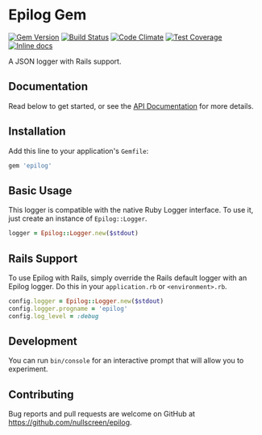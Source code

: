 # Epilog Gem

[![Gem Version](https://badge.fury.io/rb/epilog.svg)](https://badge.fury.io/rb/epilog)
[![Build Status](https://travis-ci.org/nullscreen/epilog.svg?branch=master)](https://travis-ci.org/nullscreen/epilog)
[![Code Climate](https://codeclimate.com/github/nullscreen/epilog/badges/gpa.svg)](https://codeclimate.com/github/nullscreen/epilog)
[![Test Coverage](https://codeclimate.com/github/nullscreen/epilog/badges/coverage.svg)](https://codeclimate.com/github/nullscreen/epilog)
[![Inline docs](http://inch-ci.org/github/nullscreen/epilog.svg?branch=master)](http://inch-ci.org/github/nullscreen/epilog)

A JSON logger with Rails support.

## Documentation

Read below to get started, or see the [API Documentation][api-docs] for more
details.

[api-docs]: https://www.rubydoc.info/github/nullscreen/epilog

## Installation

Add this line to your application's `Gemfile`:

```ruby
gem 'epilog'
```

## Basic Usage

This logger is compatible with the native Ruby Logger interface. To use it, just
create an instance of `Epilog::Logger`.

```ruby
logger = Epilog::Logger.new($stdout)
```

## Rails Support

To use Epilog with Rails, simply override the Rails default logger with an
Epilog logger. Do this in your `application.rb` or `<environment>.rb`.

```ruby
config.logger = Epilog::Logger.new($stdout)
config.logger.progname = 'epilog'
config.log_level = :debug
```

## Development

You can run `bin/console` for an interactive prompt that will allow you to
experiment.

## Contributing

Bug reports and pull requests are welcome on GitHub at
https://github.com/nullscreen/epilog.
